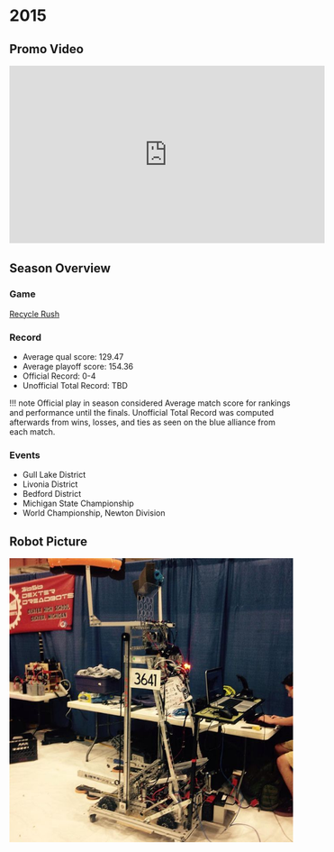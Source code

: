 # 2015

## Promo Video

<iframe width="560" height="315" src="https://www.youtube.com/embed/B-EGo1oNcdg?si=3XxsZwaL7lAljzV4" title="YouTube video player" frameborder="0" allow="accelerometer; autoplay; clipboard-write; encrypted-media; gyroscope; picture-in-picture; web-share" referrerpolicy="strict-origin-when-cross-origin" allowfullscreen></iframe>

## Season Overview

### Game

[Recycle Rush](http://youtu.be/W6UYFKNGHJ8)

### Record

- Average qual score: 129.47
- Average playoff score: 154.36
- Official Record: 0-4
- Unofficial Total Record: TBD

!!! note
    Official play in season considered Average match score for rankings and performance until the finals. Unofficial Total Record was computed afterwards from wins, losses, and ties as seen on the blue alliance from each match.

### Events

- Gull Lake District
- Livonia District
- Bedford District
- Michigan State Championship
- World Championship, Newton Division

## Robot Picture

![alt text](Media/2015_Robot.png)
